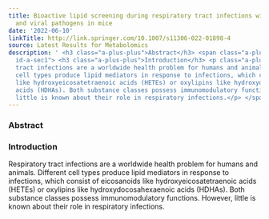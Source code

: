 ```yaml
---
title: Bioactive lipid screening during respiratory tract infections with bacterial
  and viral pathogens in mice
date: '2022-06-10'
linkTitle: http://link.springer.com/10.1007/s11306-022-01898-4
source: Latest Results for Metabolomics
description: ' <h3 class="a-plus-plus">Abstract</h3> <span class="a-plus-plus abstract-section
  id-a-sec1"> <h3 class="a-plus-plus">Introduction</h3> <p class="a-plus-plus">Respiratory
  tract infections are a worldwide health problem for humans and animals. Different
  cell types produce lipid mediators in response to infections, which consist of eicosanoids
  like hydroxyeicosatetraenoic acids (HETEs) or oxylipins like hydroxydocosahexaenoic
  acids (HDHAs). Both substance classes possess immunomodulatory functions. However,
  little is known about their role in respiratory infections.</p> </span> <span ...'
---
```

 <h3 class="a-plus-plus">Abstract</h3> <span class="a-plus-plus abstract-section id-a-sec1"> <h3 class="a-plus-plus">Introduction</h3> <p class="a-plus-plus">Respiratory tract infections are a worldwide health problem for humans and animals. Different cell types produce lipid mediators in response to infections, which consist of eicosanoids like hydroxyeicosatetraenoic acids (HETEs) or oxylipins like hydroxydocosahexaenoic acids (HDHAs). Both substance classes possess immunomodulatory functions. However, little is known about their role in respiratory infections.</p> </span> <span ...
